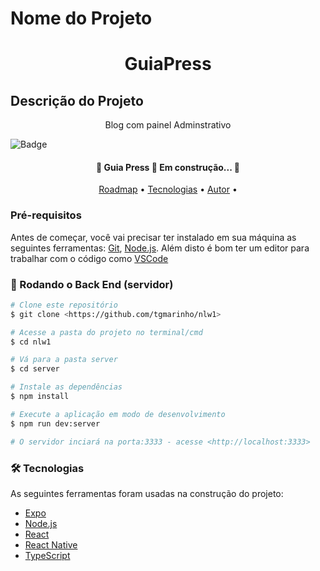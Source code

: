 # Nome do Projeto 
<h1 align="center">GuiaPress</h1>   



## Descrição do Projeto
<p align="center"> Blog com painel Adminstrativo</p>

<!-- <h1 align="center">
    <a href="https://pt-br.reactjs.org/">🔗 React</a>
</h1>
<p align="center">🚀 lib para construir interfaces do usuário com componentes reutilizáveis</p> -->


![Badge](https://img.shields.io/badge/Blog-Guiapress-%237159c1?style=for-the-badge&logo=ghost)

<h4 align="center"> 
	🚧  Guia Press 🚀 Em construção...  🚧
</h4>

<p align="center">
 <a href="#roadmap">Roadmap</a> • 
 <a href="#tecnologias">Tecnologias</a> • 
  <a href="https://github.com/jpablolima">Autor</a> • 
</p>




### Pré-requisitos

Antes de começar, você vai precisar ter instalado em sua máquina as seguintes ferramentas:
[Git](https://git-scm.com), [Node.js](https://nodejs.org/en/). 
Além disto é bom ter um editor para trabalhar com o código como [VSCode](https://code.visualstudio.com/)

### 🎲 Rodando o Back End (servidor)

```bash
# Clone este repositório
$ git clone <https://github.com/tgmarinho/nlw1>

# Acesse a pasta do projeto no terminal/cmd
$ cd nlw1

# Vá para a pasta server
$ cd server

# Instale as dependências
$ npm install

# Execute a aplicação em modo de desenvolvimento
$ npm run dev:server

# O servidor inciará na porta:3333 - acesse <http://localhost:3333>
```


### 🛠 Tecnologias

As seguintes ferramentas foram usadas na construção do projeto:

- [Expo](https://expo.io/)
- [Node.js](https://nodejs.org/en/)
- [React](https://pt-br.reactjs.org/)
- [React Native](https://reactnative.dev/)
- [TypeScript](https://www.typescriptlang.org/)